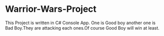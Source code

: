 # Warrior-Wars-Project
This Project is written in C# Console App. One is Good boy another one is Bad Boy.They are attacking each ones.Of course Good Boy will win at least.

